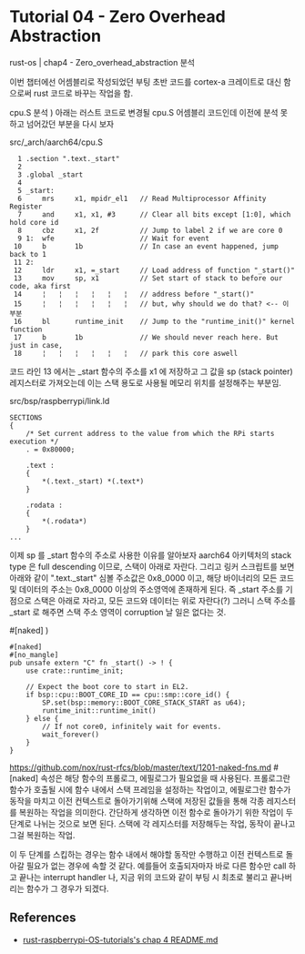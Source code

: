 # Tutorial 04 - Zero Overhead Abstraction

rust-os | chap4 - Zero_overhead_abstraction 분석

이번 챕터에선 어셈블리로 작성되었던 부팅 초반 코드를 cortex-a 크레이트로 대신 함으로써 rust 코드로 바꾸는 작업을 함.

cpu.S 분석 )
아래는 러스트 코드로 변경될 cpu.S 어셈블리 코드인데 이전에 분석 못 하고 넘어갔던 부분을 다시 보자

src/_arch/aarch64/cpu.S
```
  1 .section ".text._start"                                                                                            
  2                              
  3 .global _start
  4                              
  5 _start:
  6     mrs     x1, mpidr_el1   // Read Multiprocessor Affinity Register
  7     and     x1, x1, #3      // Clear all bits except [1:0], which hold core id
  8     cbz     x1, 2f          // Jump to label 2 if we are core 0
  9 1:  wfe                     // Wait for event
 10     b       1b              // In case an event happened, jump back to 1
 11 2: 
 12     ldr     x1, =_start     // Load address of function "_start()"
 13     mov     sp, x1          // Set start of stack to before our code, aka first
 14     ¦   ¦   ¦   ¦   ¦   ¦   // address before "_start()"
 15     ¦   ¦   ¦   ¦   ¦   ¦   // but, why should we do that? <-- 이 부분
 16     bl      runtime_init    // Jump to the "runtime_init()" kernel function
 17     b       1b              // We should never reach here. But just in case,
 18     ¦   ¦   ¦   ¦   ¦   ¦   // park this core aswell
```
코드 라인 13 에서는 _start 함수의 주소를 x1 에 저장하고 그 값을 sp (stack pointer) 레지스터로 가져오는데 
이는 스택 용도로 사용될 메모리 위치를 설정해주는 부분임.

src/bsp/raspberrypi/link.ld
```
SECTIONS
{
    /* Set current address to the value from which the RPi starts execution */
    . = 0x80000;

    .text :
    {
        *(.text._start) *(.text*)
    }

    .rodata :
    {
        *(.rodata*)
    }
...
```
이제 sp 를 _start 함수의 주소로 사용한 이유를 알아보자
aarch64 아키텍처의 stack type 은 full descending 이므로, 스택이 아래로 자란다.
그리고 링커 스크립트를 보면 아래와 같이 ".text._start" 심볼 주소값은 0x8_0000 이고, 해당 바이너리의 모든 코드 및 데이터의 주소는 0x8_0000 이상의 주소영역에 존재하게 된다.
즉 _start 주소를 기점으로 스택은 아래로 자라고, 모든 코드와 데이터는 위로 자란다(?) 그러니 스택 주소를 _start 로 해주면 스택 주소 영역이 corruption 날 일은 없다는 것.


#[naked] )
```
#[naked]
#[no_mangle]
pub unsafe extern "C" fn _start() -> ! {
    use crate::runtime_init;

    // Expect the boot core to start in EL2.
    if bsp::cpu::BOOT_CORE_ID == cpu::smp::core_id() {
        SP.set(bsp::memory::BOOT_CORE_STACK_START as u64);
        runtime_init::runtime_init()
    } else {
        // If not core0, infinitely wait for events.
        wait_forever()
    }
}
```

https://github.com/nox/rust-rfcs/blob/master/text/1201-naked-fns.md
#[naked] 속성은 해당 함수의 프롤로그, 에필로그가 필요없을 때 사용된다.
프롤로그란 함수가 호출될 시에 함수 내에서 스택 프레임을 설정하는 작업이고,
에필로그란 함수가 동작을 마치고 이전 컨텍스트로 돌아가기위해 스택에 저장된 값들을 통해 각종 레지스터를 복원하는 작업을 의미한다.
간단하게 생각하면 이전 함수로 돌아가기 위한 작업이 두 단계로 나뉘는 것으로 보면 된다.
스택에 각 레지스터를 저장해두는 작업, 동작이 끝나고 그걸 복원하는 작업. 

이 두 단계를 스킵하는 경우는 함수 내에서 해야할 동작만 수행하고 이전 컨텍스트로 돌아갈 필요가 없는 경우에 속할 것 같다.
예를들어 호출되자마자 바로 다른 함수만 call 하고 끝나는 interrupt handler 나, 
지금 위의 코드와 같이 부팅 시 최초로 불리고 끝나버리는 함수가 그 경우가 되겠다.

## References
- [rust-raspberrypi-OS-tutorials's chap 4 README.md](https://github.com/rust-embedded/rust-raspberrypi-OS-tutorials/blob/master/04_zero_overhead_abstraction/README.md) 

